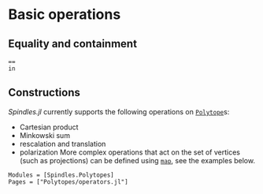 # Basic operations

## Equality and containment
```@docs
==
in
```

## Constructions
*Spindles.jl* currently supports the following operations on [`Polytope`](@ref)s: 
* Cartesian product
* Minkowski sum
* rescalation and translation
* polarization
More complex operations that act on the set of vertices (such as projections)
can be defined using [`map`](@ref), see the examples below.

```@autodocs
Modules = [Spindles.Polytopes]
Pages = ["Polytopes/operators.jl"]
```